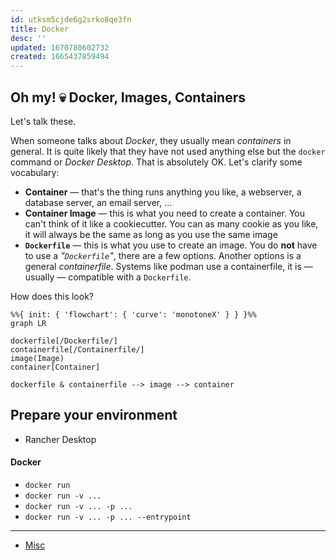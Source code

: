 ```yaml
---
id: utksm5cjde6g2srko8qe3fn
title: Docker
desc: ''
updated: 1670780602732
created: 1665437859494
---
```


## Oh my! 💀 Docker, Images, Containers

Let's talk these.

When someone talks about _Docker_, they usually mean _containers_ in general.
It is quite likely that they have not used anything else but the `docker` command or _Docker Desktop_.
That is absolutely OK.
Let's clarify some vocabulary:

* **Container** — that's the thing runs anything you like, a webserver, a database server, an email server, …
* **Container Image** — this is what you need to create a container.
  You can't think of it like a cookiecutter.
  You can as many cookie as you like, it will always be the same as long as you use the same image
* **`Dockerfile`** — this is what you use to create an image.
  You do **not** have to use a _"`Dockerfile`"_, there are a few options.
  Another options is a general _containerfile_.
  Systems like podman use a containerfile, it is — usually — compatible with a `Dockerfile`.

How does this look?

```mermaid
%%{ init: { 'flowchart': { 'curve': 'monotoneX' } } }%%
graph LR

dockerfile[/Dockerfile/]
containerfile[/Containerfile/]
image(Image)
container[Container]

dockerfile & containerfile --> image --> container
```

## Prepare your environment

* Rancher Desktop

#### Docker

* `docker run`
* `docker run -v ...`
* `docker run -v ... -p ...`
* `docker run -v ... -p ... --entrypoint`

---

* [Misc](docker.misc.md)
